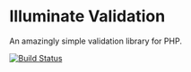 # Illuminate Validation

An amazingly simple validation library for PHP.

[![Build Status](https://secure.travis-ci.org/illuminate/validation.png)](http://travis-ci.org/illuminate/validation)